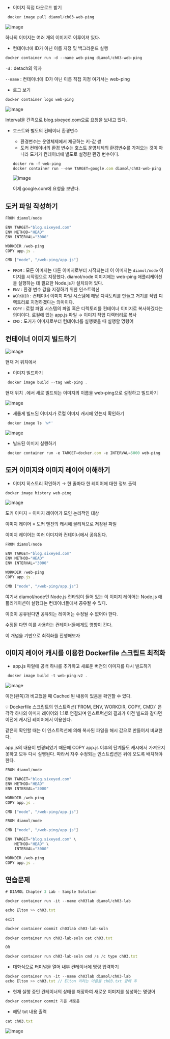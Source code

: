- 이미지 직접 다운로드 받기

```jsx
 docker image pull diamol/ch03-web-ping
```
![image](https://github.com/byeolhaha/docker/assets/108210958/e9ad71d1-23b6-4936-9f35-80d49a2d537d)



하나의 이미지는 여러 개의 이미지로 이루어져 있다.

- 컨테이너에 ID가 아닌 이름 지정 및 백그라운드 실행

```jsx
docker container run -d --name web-ping diamol/ch03-web-ping
```

`-d` : detach의 약자

`--name` : 컨테이너에 ID가 아닌 이름 직접 지정 여기서는 web-ping

- 로그 보기

```jsx
docker container logs web-ping
```

![image](https://github.com/byeolhaha/docker/assets/108210958/b6a8c3e4-95be-47b4-a838-8f6dc5bfc131)

Interval을 간격으로 blog.sixeyed.com으로 요청을 보내고 있다.

- 호스트와 별도의 컨테이너 환경변수
    - 환경변수는 운영체제에서 제공하는 키-값 쌍
    - 도커 컨테이너의 환경 변수는 호스트 운영체제의 환경변수를 가져오는 것이 아니라 도커가 컨테이너에 별도로 설정한 환경 변수이다.
    
    ```jsx
    docker rm -f web-ping
    docker container run --env TARGET=google.com diamol/ch03-web-ping
    ```
    
    ![image](https://github.com/byeolhaha/docker/assets/108210958/8e240256-e640-4f36-8ab5-7eb7823eb0a2)

    
    이제 google.com에 요청을 보낸다.
    

## 도커 파일 작성하기

```jsx
FROM diamol/node

ENV TARGET="blog.sixeyed.com"
ENV METHOD="HEAD"
ENV INTERVAL="3000"

WORKDIR /web-ping
COPY app.js .

CMD ["node", "/web-ping/app.js"]
```

- `FROM` : 모든 이미지는 다른 이미지로부터 시작되는데 이 이미지는 `diamol/node` 이미지를 시작점으로 지정했다. diamol/node 이미지에는 web-ping 애플리케이션을 실행하는 데 필요한 Node.js가 설치되어 있다.
- `ENV` : 환경 변수 값을 지정하기 위한 인스트럭션
- `WORKDIR` : 컨테이너 이미지 파일 시스템에 해당 디렉토리를 만들고 거기를 작업 디렉토리로 지정하겠다는 의미이다.
- `COPY` : 로컬 파일 시스템의 파일 혹은 디렉토리를 컨테이너 이미지로 복사하겠다는 의미이다.
로컬에 있는 app.js 파일 → 이미지 작업 디렉터리로 복사
- `CMD` : 도커가 이미지로부터 컨테이너를 실행했을 때 실행할 명령어

## 컨테이너 이미지 빌드하기

![image](https://github.com/byeolhaha/docker/assets/108210958/5cdc1a6e-d18e-46dd-b6f6-42fc742e553d)


현재 저 위치에서

- 이미지 빌드하기

```jsx
 docker image build --tag web-ping .
```

현재 위치 `.`에서 새로 빌드되는 이미지의 이름을 web-ping으로 설정하고 빌드하기

![image](https://github.com/byeolhaha/docker/assets/108210958/6f07b6de-7d10-4bae-9817-014ccdc19614)

- 새롭게 빌드된 이미지가 로컬 이미지 캐시에 있는지 확인하기

```jsx
 docker image ls 'w*'
```

![image](https://github.com/byeolhaha/docker/assets/108210958/e47239a4-b05f-47d8-a93d-e04f23f709e6)


- 빌드된 이미지 실행하기

```jsx
 docker container run -e TARGET=docker.com -e INTERVAL=5000 web-ping
```

## 도커 이미지와 이미지 레이어 이해하기

- 이미지 히스토리 확인하기 → 한 줄마다 한 레이어에 대한 정보 출력

```jsx
docker image history web-ping
```

![image](https://github.com/byeolhaha/docker/assets/108210958/02124453-cabb-471f-be19-0ddef26d3f25)

도커 이미지 = 이미지 레이어가 모인 논리적인 대상

이미지 레이어 = 도커 엔진의 캐시에 물리적으로 저장된 파일

이미지 레이어는 여러 이미지와 컨테이너에서 공유된다.

```jsx
FROM diamol/node

ENV TARGET="blog.sixeyed.com"
ENV METHOD="HEAD"
ENV INTERVAL="3000"

WORKDIR /web-ping
COPY app.js .

CMD ["node", "/web-ping/app.js"]
```

여기서 diamol/node인 Node.js 런타임이 들어 있는 이 이미지 레이어는 Node.js 애플리케이션이 실행되는 컨테이너들에서 공유될 수 있다.

이것이 공유된다면 공유되는 레이어는 수정될 수 없어야 한다. 

수정된 다면 이를 사용하는 컨테이너들에게도 영향이 간다.

이 개념을 기반으로 최적화를 진행해보자

## 이미지 레이어 캐시를 이용한 Dockerfile 스크립트 최적화

- app.js 파일에 공백 하나를 추가하고 새로운 버전의 이미지를 다시 빌드하기

```jsx
 docker image build -t web-ping:v2 .
```

![image](https://github.com/byeolhaha/docker/assets/108210958/5f551f7f-a97f-42af-bf2a-026a3bd21ae9)

이전(왼쪽)과 비교했을 때 Cached 된 내용이 있음을 확인할 수 있다.

<aside>
💡 Dockerfile 스크립트의 인스트럭션(`FROM, ENV, WORKDIR, COPY, CMD)` 은 각각 하나의 이미지 레이어와 1:1로 연결되며 인스트럭션의 결과가 이전 빌드와 같다면 이전에 캐시된 레이어에서 이용한다.

</aside>

같은지 확인할 때는 이 인스트럭션에 의해 복사된 파일을 해시 값으로 만들어서 비교한다.

app.js의 내용이 변경되었기 때문에 COPY app.js 이후의 단계들도 캐시에서 가져오지 못하고 모두 다시 실행된다. 따라서 자주 수정되는 인스트럽션은 뒤에 오도록 배치해야 한다.

```jsx
FROM diamol/node

ENV TARGET="blog.sixeyed.com"
ENV METHOD="HEAD"
ENV INTERVAL="3000"

WORKDIR /web-ping
COPY app.js .

CMD ["node", "/web-ping/app.js"]
```

```jsx
FROM diamol/node

CMD ["node", "/web-ping/app.js"]

ENV TARGET="blog.sixeyed.com" \
    METHOD="HEAD" \
    INTERVAL="3000"

WORKDIR /web-ping
COPY app.js .
```

## 연습문제

```jsx
# DIAMOL Chapter 3 Lab - Sample Solution

docker container run -it --name ch03lab diamol/ch03-lab

echo Elton >> ch03.txt 

exit

docker container commit ch03lab ch03-lab-soln
      
docker container run ch03-lab-soln cat ch03.txt

OR 

docker container run ch03-lab-soln cmd /s /c type ch03.txt
```

- 대화식으로 터미널을 열어 내부 컨테이너에 명령 입력하기

```jsx
docker container run -it --name ch03lab diamol/ch03-lab
echo Elton >> ch03.txt // Elton 이라는 이름을 ch03.txt 끝에 추
```

- 현재 실행 중인 컨테이너의 상태를 저장하여 새로운 이미지를 생성하는 명령어

```jsx
docker container commit 기존 새로운
```

- 해당 txt 내용 출력

```jsx
cat ch03.txt
```

![image](https://github.com/byeolhaha/docker/assets/108210958/5940306d-6d19-427b-8f9f-f3bec773d4a7)
